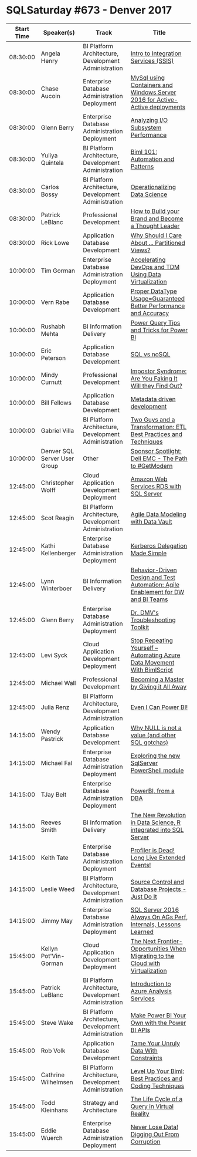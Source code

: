 # SQLSaturday #673 - Denver 2017
Start Time|Speaker(s)|Track|Title
---|---|---|---
08:30:00|Angela Henry|BI Platform Architecture, Development  Administration|[Intro to Integration Services (SSIS)](65474.md)
08:30:00|Chase Aucoin|Enterprise Database Administration  Deployment|[MySql using Containers and Windows Server 2016 for Active-Active deployments](66303.md)
08:30:00|Glenn Berry|Enterprise Database Administration  Deployment|[Analyzing I/O Subsystem Performance](67990.md)
08:30:00|Yuliya Quintela|BI Platform Architecture, Development  Administration|[Biml 101: Automation and Patterns](68061.md)
08:30:00|Carlos Bossy|BI Platform Architecture, Development  Administration|[Operationalizing Data Science](68121.md)
08:30:00|Patrick LeBlanc|Professional Development|[How to Build your Brand and Become a Thought Leader](69124.md)
08:30:00|Rick Lowe|Application  Database Development|[Why Should I Care About ... Partitioned Views?](69510.md)
10:00:00|Tim Gorman|Enterprise Database Administration  Deployment|[Accelerating DevOps and TDM Using Data Virtualization](65497.md)
10:00:00|Vern Rabe|Application  Database Development|[Proper DataType Usage=Guaranteed Better Performance and Accuracy](65643.md)
10:00:00|Rushabh Mehta|BI Information Delivery|[Power Query Tips and Tricks for Power BI](66237.md)
10:00:00|Eric Peterson|Application  Database Development|[SQL vs noSQL](66371.md)
10:00:00|Mindy Curnutt|Professional Development|[Impostor Syndrome: Are You Faking It  Will they Find Out?](66575.md)
10:00:00|Bill Fellows|Application  Database Development|[Metadata driven development](68035.md)
10:00:00|Gabriel Villa|BI Platform Architecture, Development  Administration|[Two Guys and a Transformation: ETL Best Practices and Techniques](68127.md)
10:00:00|Denver SQL Server User Group|Other|[Sponsor Spotlight: Dell EMC - The Path to #GetModern](69430.md)
12:45:00|Christopher Wolff|Cloud Application Development  Deployment|[Amazon Web Services RDS with SQL Server](65502.md)
12:45:00|Scot Reagin|BI Platform Architecture, Development  Administration|[Agile Data Modeling with Data Vault](66061.md)
12:45:00|Kathi Kellenberger|Enterprise Database Administration  Deployment|[Kerberos Delegation Made Simple](66413.md)
12:45:00|Lynn Winterboer|BI Information Delivery|[Behavior-Driven Design and Test Automation: Agile Enablement for DW and BI Teams](67989.md)
12:45:00|Glenn Berry|Enterprise Database Administration  Deployment|[Dr. DMV's Troubleshooting Toolkit](67991.md)
12:45:00|Levi Syck|Cloud Application Development  Deployment|[Stop Repeating Yourself – Automating Azure Data Movement With BimlScript](68051.md)
12:45:00|Michael Wall|Professional Development|[Becoming a Master by Giving it All Away](68095.md)
12:45:00|Julia Renz|BI Platform Architecture, Development  Administration|[Even I Can Power BI!](68149.md)
14:15:00|Wendy Pastrick|Application  Database Development|[Why NULL is not a value (and other SQL gotchas)](65478.md)
14:15:00|Michael Fal|Enterprise Database Administration  Deployment|[Exploring the new SqlServer PowerShell module](67056.md)
14:15:00|TJay Belt|Enterprise Database Administration  Deployment|[PowerBI, from a DBA](67661.md)
14:15:00|Reeves Smith|BI Information Delivery|[The New Revolution in Data Science, R integrated into SQL Server](68052.md)
14:15:00|Keith Tate|Enterprise Database Administration  Deployment|[Profiler is Dead! Long Live Extended Events!](68059.md)
14:15:00|Leslie Weed|BI Platform Architecture, Development  Administration|[Source Control and Database Projects - Just Do It](68075.md)
14:15:00|Jimmy May|Enterprise Database Administration  Deployment|[SQL Server 2016 Always On AGs Perf, Internals,  Lessons Learned](68204.md)
15:45:00|Kellyn Pot'Vin-Gorman|Cloud Application Development  Deployment|[The Next Frontier-  Opportunities When Migrating to the Cloud with Virtualization](65468.md)
15:45:00|Patrick LeBlanc|BI Platform Architecture, Development  Administration|[Introduction to Azure Analysis Services](65727.md)
15:45:00|Steve Wake|BI Platform Architecture, Development  Administration|[Make Power BI Your Own with the Power BI APIs](66438.md)
15:45:00|Rob Volk|Application  Database Development|[Tame Your Unruly Data With Constraints](67994.md)
15:45:00|Cathrine Wilhelmsen|BI Platform Architecture, Development  Administration|[Level Up Your Biml: Best Practices and Coding Techniques](68092.md)
15:45:00|Todd Kleinhans|Strategy and Architecture|[The Life Cycle of a Query in Virtual Reality](68126.md)
15:45:00|Eddie Wuerch|Enterprise Database Administration  Deployment|[Never Lose Data! Digging Out From Corruption](68142.md)
